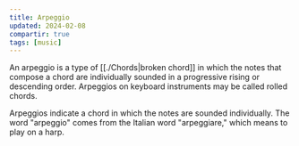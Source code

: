 ```yaml
---
title: Arpeggio
updated: 2024-02-08
compartir: true
tags: [music]
---
```


An arpeggio is a type of [[./Chords|broken chord]] in which the notes that compose a chord are individually sounded in a progressive rising or descending order. Arpeggios on keyboard instruments may be called rolled chords.

Arpeggios indicate a chord in which the notes are sounded individually. The word "arpeggio" comes from the Italian word "arpeggiare," which means to play on a harp.
